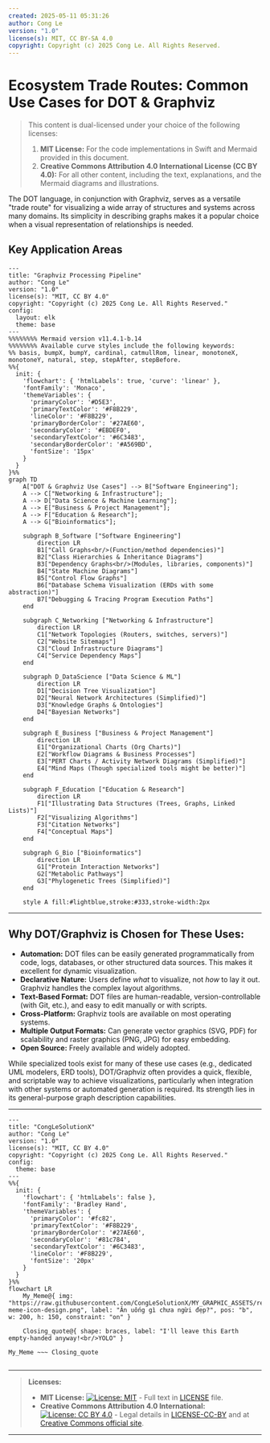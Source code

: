 ```yaml
---
created: 2025-05-11 05:31:26
author: Cong Le
version: "1.0"
license(s): MIT, CC BY-SA 4.0
copyright: Copyright (c) 2025 Cong Le. All Rights Reserved.
---
```





# Ecosystem Trade Routes: Common Use Cases for DOT & Graphviz

> This content is dual-licensed under your choice of the following licenses:
> 1.  **MIT License:** For the code implementations in Swift and Mermaid provided in this document.
> 2.  **Creative Commons Attribution 4.0 International License (CC BY 4.0):** For all other content, including the text, explanations, and the Mermaid diagrams and illustrations.


The DOT language, in conjunction with Graphviz, serves as a versatile "trade route" for visualizing a wide array of structures and systems across many domains. Its simplicity in describing graphs makes it a popular choice when a visual representation of relationships is needed.

## Key Application Areas

```mermaid
---
title: "Graphviz Processing Pipeline"
author: "Cong Le"
version: "1.0"
license(s): "MIT, CC BY 4.0"
copyright: "Copyright (c) 2025 Cong Le. All Rights Reserved."
config:
  layout: elk
  theme: base
---
%%%%%%%% Mermaid version v11.4.1-b.14
%%%%%%%% Available curve styles include the following keywords:
%% basis, bumpX, bumpY, cardinal, catmullRom, linear, monotoneX, monotoneY, natural, step, stepAfter, stepBefore.
%%{
  init: {
    'flowchart': { 'htmlLabels': true, 'curve': 'linear' },
    'fontFamily': 'Monaco',
    'themeVariables': {
      'primaryColor': '#D5E3',
      'primaryTextColor': '#F8B229',
      'lineColor': '#F8B229',
      'primaryBorderColor': '#27AE60',
      'secondaryColor': '#EBDEF0',
      'secondaryTextColor': '#6C3483',
      'secondaryBorderColor': '#A569BD',
      'fontSize': '15px'
    }
  }
}%%
graph TD
    A["DOT & Graphviz Use Cases"] --> B["Software Engineering"];
    A --> C["Networking & Infrastructure"];
    A --> D["Data Science & Machine Learning"];
    A --> E["Business & Project Management"];
    A --> F["Education & Research"];
    A --> G["Bioinformatics"];

    subgraph B_Software ["Software Engineering"]
        direction LR
        B1["Call Graphs<br/>(Function/method dependencies)"]
        B2["Class Hierarchies & Inheritance Diagrams"]
        B3["Dependency Graphs<br/>(Modules, libraries, components)"]
        B4["State Machine Diagrams"]
        B5["Control Flow Graphs"]
        B6["Database Schema Visualization (ERDs with some abstraction)"]
        B7["Debugging & Tracing Program Execution Paths"]
    end

    subgraph C_Networking ["Networking & Infrastructure"]
        direction LR
        C1["Network Topologies (Routers, switches, servers)"]
        C2["Website Sitemaps"]
        C3["Cloud Infrastructure Diagrams"]
        C4["Service Dependency Maps"]
    end

    subgraph D_DataScience ["Data Science & ML"]
        direction LR
        D1["Decision Tree Visualization"]
        D2["Neural Network Architectures (Simplified)"]
        D3["Knowledge Graphs & Ontologies"]
        D4["Bayesian Networks"]
    end

    subgraph E_Business ["Business & Project Management"]
        direction LR
        E1["Organizational Charts (Org Charts)"]
        E2["Workflow Diagrams & Business Processes"]
        E3["PERT Charts / Activity Network Diagrams (Simplified)"]
        E4["Mind Maps (Though specialized tools might be better)"]
    end

    subgraph F_Education ["Education & Research"]
        direction LR
        F1["Illustrating Data Structures (Trees, Graphs, Linked Lists)"]
        F2["Visualizing Algorithms"]
        F3["Citation Networks"]
        F4["Conceptual Maps"]
    end

    subgraph G_Bio ["Bioinformatics"]
        direction LR
        G1["Protein Interaction Networks"]
        G2["Metabolic Pathways"]
        G3["Phylogenetic Trees (Simplified)"]
    end

    style A fill:#lightblue,stroke:#333,stroke-width:2px
```

----

## Why DOT/Graphviz is Chosen for These Uses:

*   **Automation:** DOT files can be easily generated programmatically from code, logs, databases, or other structured data sources. This makes it excellent for dynamic visualization.
*   **Declarative Nature:** Users define *what* to visualize, not *how* to lay it out. Graphviz handles the complex layout algorithms.
*   **Text-Based Format:** DOT files are human-readable, version-controllable (with Git, etc.), and easy to edit manually or with scripts.
*   **Cross-Platform:** Graphviz tools are available on most operating systems.
*   **Multiple Output Formats:** Can generate vector graphics (SVG, PDF) for scalability and raster graphics (PNG, JPG) for easy embedding.
*   **Open Source:** Freely available and widely adopted.

While specialized tools exist for many of these use cases (e.g., dedicated UML modelers, ERD tools), DOT/Graphviz often provides a quick, flexible, and scriptable way to achieve visualizations, particularly when integration with other systems or automated generation is required. Its strength lies in its general-purpose graph description capabilities.



---



<!-- 
```mermaid
%% Current Mermaid version
info
```
-->


```mermaid
---
title: "CongLeSolutionX"
author: "Cong Le"
version: "1.0"
license(s): "MIT, CC BY 4.0"
copyright: "Copyright (c) 2025 Cong Le. All Rights Reserved."
config:
  theme: base
---
%%{
  init: {
    'flowchart': { 'htmlLabels': false },
    'fontFamily': 'Bradley Hand',
    'themeVariables': {
      'primaryColor': '#fc82',
      'primaryTextColor': '#F8B229',
      'primaryBorderColor': '#27AE60',
      'secondaryColor': '#81c784',
      'secondaryTextColor': '#6C3483',
      'lineColor': '#F8B229',
      'fontSize': '20px'
    }
  }
}%%
flowchart LR
    My_Meme@{ img: "https://raw.githubusercontent.com/CongLeSolutionX/MY_GRAPHIC_ASSETS/refs/heads/Designing_graphic_syntax/MY_MEME/My-meme-icon-design.png", label: "Ăn uống gì chưa ngừi đẹp?", pos: "b", w: 200, h: 150, constraint: "on" }

    Closing_quote@{ shape: braces, label: "I'll leave this Earth empty-handed anyway!<br/>YOLO" }

My_Meme ~~~ Closing_quote


```



---
>**Licenses:**
>
>- **MIT License:**  [![License: MIT](https://img.shields.io/badge/License-MIT-yellow.svg)](LICENSE) - Full text in [LICENSE](LICENSE) file.
>- **Creative Commons Attribution 4.0 International:** [![License: CC BY 4.0](https://licensebuttons.net/l/by/4.0/88x31.png)](LICENSE-CC-BY) - Legal details in [LICENSE-CC-BY](LICENSE-CC-BY) and at [Creative Commons official site](http://creativecommons.org/licenses/by/4.0/).
>
---